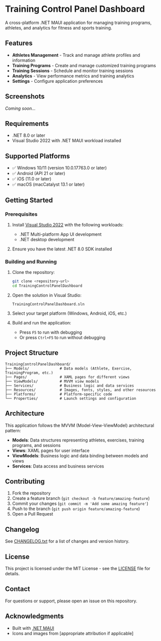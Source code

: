 # Training Control Panel Dashboard

A cross-platform .NET MAUI application for managing training programs, athletes, and analytics for fitness and sports training.

## Features

- **Athletes Management** - Track and manage athlete profiles and information
- **Training Programs** - Create and manage customized training programs
- **Training Sessions** - Schedule and monitor training sessions
- **Analytics** - View performance metrics and training analytics
- **Settings** - Configure application preferences

## Screenshots

*Coming soon...*

## Requirements

- .NET 8.0 or later
- Visual Studio 2022 with .NET MAUI workload installed

## Supported Platforms

- ✅ Windows 10/11 (version 10.0.17763.0 or later)
- ✅ Android (API 21 or later)
- ✅ iOS (11.0 or later)
- ✅ macOS (macCatalyst 13.1 or later)

## Getting Started

### Prerequisites

1. Install [Visual Studio 2022](https://visualstudio.microsoft.com/downloads/) with the following workloads:
   - .NET Multi-platform App UI development
   - .NET desktop development

2. Ensure you have the latest .NET 8.0 SDK installed

### Building and Running

1. Clone the repository:
   ```bash
   git clone <repository-url>
   cd TrainingControlPanelDashboard
   ```

2. Open the solution in Visual Studio:
   ```
   TrainingControlPanelDashboard.sln
   ```

3. Select your target platform (Windows, Android, iOS, etc.)

4. Build and run the application:
   - Press `F5` to run with debugging
   - Or press `Ctrl+F5` to run without debugging

## Project Structure

```
TrainingControlPanelDashboard/
├── Models/              # Data models (Athlete, Exercise, TrainingProgram, etc.)
├── Pages/               # XAML pages for different views
├── ViewModels/          # MVVM view models
├── Services/            # Business logic and data services
├── Resources/           # Images, fonts, styles, and other resources
├── Platforms/           # Platform-specific code
└── Properties/          # Launch settings and configuration
```

## Architecture

This application follows the MVVM (Model-View-ViewModel) architectural pattern:

- **Models**: Data structures representing athletes, exercises, training programs, and sessions
- **Views**: XAML pages for user interface
- **ViewModels**: Business logic and data binding between models and views
- **Services**: Data access and business services

## Contributing

1. Fork the repository
2. Create a feature branch (`git checkout -b feature/amazing-feature`)
3. Commit your changes (`git commit -m 'Add some amazing feature'`)
4. Push to the branch (`git push origin feature/amazing-feature`)
5. Open a Pull Request

## Changelog

See [CHANGELOG.txt](CHANGELOG.txt) for a list of changes and version history.

## License

This project is licensed under the MIT License - see the [LICENSE](LICENSE) file for details.

## Contact

For questions or support, please open an issue on this repository.

## Acknowledgments

- Built with [.NET MAUI](https://dotnet.microsoft.com/apps/maui)
- Icons and images from [appropriate attribution if applicable]

